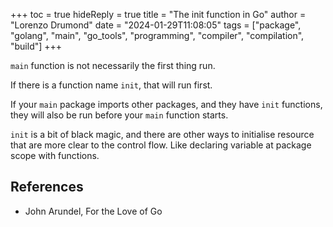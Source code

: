 +++
toc = true
hideReply = true
title = "The init function in Go"
author = "Lorenzo Drumond"
date = "2024-01-29T11:08:05"
tags = ["package",  "golang",  "main",  "go_tools",  "programming",  "compiler",  "compilation",  "build"]
+++


`main` function is not necessarily the first thing run.

If there is a function name `init`, that will run first.

If your `main` package imports other packages, and they have `init` functions, they will also be run before your `main` function starts.

`init` is a bit of black magic, and there are other ways to initialise resource that are more clear to the control flow. Like declaring variable at package scope with functions.

## References
- John Arundel, For the Love of Go
